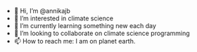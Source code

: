 - 👋 Hi, I’m @annikajb
- 👀 I’m interested in climate science
- 🌱 I’m currently learning something new each day
- 💞️ I’m looking to collaborate on climate science programming
- 📫 How to reach me: I am on planet earth.

<!---
annikajb/annikajb is a ✨ special ✨ repository because its `README.md` (this file) appears on your GitHub profile.
You can click the Preview link to take a look at your changes.
--->
